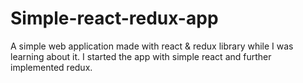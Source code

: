 # Simple-react-redux-app
A simple web application made with react &amp; redux library while I was learning about it. I started the app with simple react and further implemented redux.
